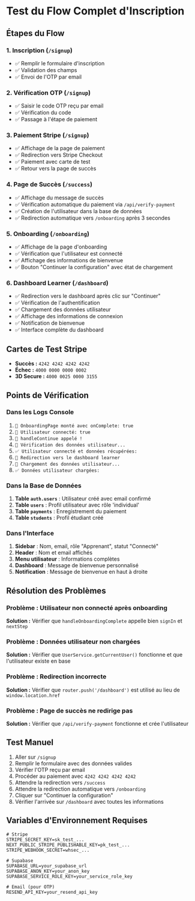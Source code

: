 # Test du Flow Complet d'Inscription

## Étapes du Flow

### 1. **Inscription** (`/signup`)
- ✅ Remplir le formulaire d'inscription
- ✅ Validation des champs
- ✅ Envoi de l'OTP par email

### 2. **Vérification OTP** (`/signup`)
- ✅ Saisir le code OTP reçu par email
- ✅ Vérification du code
- ✅ Passage à l'étape de paiement

### 3. **Paiement Stripe** (`/signup`)
- ✅ Affichage de la page de paiement
- ✅ Redirection vers Stripe Checkout
- ✅ Paiement avec carte de test
- ✅ Retour vers la page de succès

### 4. **Page de Succès** (`/success`)
- ✅ Affichage du message de succès
- ✅ Vérification automatique du paiement via `/api/verify-payment`
- ✅ Création de l'utilisateur dans la base de données
- ✅ Redirection automatique vers `/onboarding` après 3 secondes

### 5. **Onboarding** (`/onboarding`)
- ✅ Affichage de la page d'onboarding
- ✅ Vérification que l'utilisateur est connecté
- ✅ Affichage des informations de bienvenue
- ✅ Bouton "Continuer la configuration" avec état de chargement

### 6. **Dashboard Learner** (`/dashboard`)
- ✅ Redirection vers le dashboard après clic sur "Continuer"
- ✅ Vérification de l'authentification
- ✅ Chargement des données utilisateur
- ✅ Affichage des informations de connexion
- ✅ Notification de bienvenue
- ✅ Interface complète du dashboard

## Cartes de Test Stripe

- **Succès :** `4242 4242 4242 4242`
- **Échec :** `4000 0000 0000 0002`
- **3D Secure :** `4000 0025 0000 3155`

## Points de Vérification

### Dans les Logs Console
1. `🔧 OnboardingPage monté avec onComplete: true`
2. `🔧 Utilisateur connecté: true`
3. `🔧 handleContinue appelé !`
4. `🔧 Vérification des données utilisateur...`
5. `✅ Utilisateur connecté et données récupérées:`
6. `🔧 Redirection vers le dashboard learner`
7. `🔧 Chargement des données utilisateur...`
8. `✅ Données utilisateur chargées:`

### Dans la Base de Données
1. **Table `auth.users`** : Utilisateur créé avec email confirmé
2. **Table `users`** : Profil utilisateur avec rôle 'individual'
3. **Table `payments`** : Enregistrement du paiement
4. **Table `students`** : Profil étudiant créé

### Dans l'Interface
1. **Sidebar** : Nom, email, rôle "Apprenant", statut "Connecté"
2. **Header** : Nom et email affichés
3. **Menu utilisateur** : Informations complètes
4. **Dashboard** : Message de bienvenue personnalisé
5. **Notification** : Message de bienvenue en haut à droite

## Résolution des Problèmes

### Problème : Utilisateur non connecté après onboarding
**Solution :** Vérifier que `handleOnboardingComplete` appelle bien `signIn` et `nextStep`

### Problème : Données utilisateur non chargées
**Solution :** Vérifier que `UserService.getCurrentUser()` fonctionne et que l'utilisateur existe en base

### Problème : Redirection incorrecte
**Solution :** Vérifier que `router.push('/dashboard')` est utilisé au lieu de `window.location.href`

### Problème : Page de succès ne redirige pas
**Solution :** Vérifier que `/api/verify-payment` fonctionne et crée l'utilisateur

## Test Manuel

1. Aller sur `/signup`
2. Remplir le formulaire avec des données valides
3. Vérifier l'OTP reçu par email
4. Procéder au paiement avec `4242 4242 4242 4242`
5. Attendre la redirection vers `/success`
6. Attendre la redirection automatique vers `/onboarding`
7. Cliquer sur "Continuer la configuration"
8. Vérifier l'arrivée sur `/dashboard` avec toutes les informations

## Variables d'Environnement Requises

```env
# Stripe
STRIPE_SECRET_KEY=sk_test_...
NEXT_PUBLIC_STRIPE_PUBLISHABLE_KEY=pk_test_...
STRIPE_WEBHOOK_SECRET=whsec_...

# Supabase
SUPABASE_URL=your_supabase_url
SUPABASE_ANON_KEY=your_anon_key
SUPABASE_SERVICE_ROLE_KEY=your_service_role_key

# Email (pour OTP)
RESEND_API_KEY=your_resend_api_key
```

